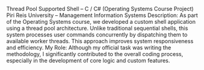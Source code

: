 Thread Pool Supported Shell – C / C# (Operating Systems Course Project)
Piri Reis University – Management Information Systems
Description:
As part of the Operating Systems course, we developed a custom shell application using a thread pool architecture. Unlike traditional sequential shells, this system processes user commands concurrently by dispatching them to available worker threads. This approach improves system responsiveness and efficiency.
My Role: Although my official task was writing the methodology, I significantly contributed to the overall coding process, especially in the development of core logic and custom features.

